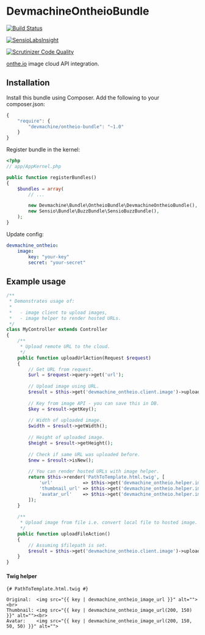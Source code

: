 # DevmachineOntheioBundle

[![Build Status](https://travis-ci.org/dev-machine/DevmachineOntheioBundle.svg?branch=master)](https://travis-ci.org/dev-machine/DevmachineOntheioBundle)

[![SensioLabsInsight](https://insight.sensiolabs.com/projects/f69b2da6-d4ef-4263-a0e0-047ae3c0491e/mini.png)](https://insight.sensiolabs.com/projects/f69b2da6-d4ef-4263-a0e0-047ae3c0491e)

[![Scrutinizer Code Quality](https://scrutinizer-ci.com/g/dev-machine/DevmachineOntheioBundle/badges/quality-score.png?b=master)](https://scrutinizer-ci.com/g/dev-machine/DevmachineOntheioBundle/?branch=master)

[onthe.io](https://i.onthe.io) image cloud API integration.

## Installation

Install this bundle using Composer. Add the following to your composer.json:

```javascript
{
    "require": {
        "devmachine/ontheio-bundle": "~1.0"
    }
}
```

Register bundle in the kernel:

```php
<?php
// app/AppKernel.php

public function registerBundles()
{
    $bundles = array(
        // ...

        new Devmachine\Bundle\OntheioBundle\DevmachineOntheioBundle(),
        new Sensio\Bundle\BuzzBundle\SensioBuzzBundle(),
    );
}
```

Update config:

```yaml
devmachine_ontheio:
    image:
        key: "your-key"
        secret: "your-secret"
```

## Example usage

```php
/**
 * Demonstrates usage of:
 *
 *   - image client to upload images,
 *   - image helper to render hosted URLs.
 */
class MyController extends Controller
{
    /**
     * Upload remote URL to the cloud.
     */
    public function uploadUrlAction(Request $request)
    {
        // Get URL from request.
        $url = $request->query->get('url');
    
        // Upload image using URL.
        $result = $this->get('devmachine_ontheio.client.image')->uploadByUrl($url);
        
        // Key from image API - you can save this in DB.
        $key = $result->getKey();
        
        // Width of uploaded image.
        $width = $result->getWidth();
        
        // Height of uploaded image.
        $height = $result->getHeight();
        
        // Check if same URL was uploaded before.
        $new = $result->isNew();
        
        // You can render hosted URLs with image helper.
        return $this->render('PathToTemplate.html.twig', [
            'url'           => $this->get('devmachine_ontheio.helper.image')->url($key),
            'thumbnail_url' => $this->get('devmachine_ontheio.helper.image')->resizeUrl($key, 200, 150),
            'avatar_url'    => $this->get('devmachine_ontheio.helper.image')->cropUrl(resizeUrl, 150, 150, 50, 50),
        ]);
    }
    
    /**
     * Upload image from file i.e. convert local file to hosted image.
     */
    public function uploadFileAction()
    {
        // Assuming $filepath is set.
        $result = $this->get('devmachine_ontheio.client.image')->uploadByFile($filepath);
    }
}
```

#### Twig helper

```twig
{# PathToTemplate.html.twig #}

Original:  <img src="{{ key | devmachine_ontheio_image_url }}" alt=""><br>
Thumbnail: <img src="{{ key | devmachine_ontheio_image_url(200, 150) }}" alt=""><br>
Avatar:    <img src="{{ key | devmachine_ontheio_image_url(200, 150, 50, 50) }}" alt="">
```
